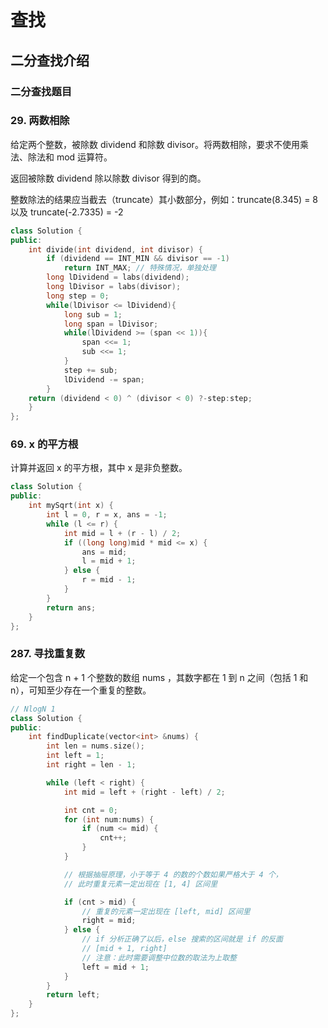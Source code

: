 # 查找
## 二分查找介绍
### 二分查找题目
### 29. 两数相除
给定两个整数，被除数 dividend 和除数 divisor。将两数相除，要求不使用乘法、除法和 mod 运算符。

返回被除数 dividend 除以除数 divisor 得到的商。

整数除法的结果应当截去（truncate）其小数部分，例如：truncate(8.345) = 8 以及 truncate(-2.7335) = -2
```cpp
class Solution {
public:
    int divide(int dividend, int divisor) {
        if (dividend == INT_MIN && divisor == -1) 
            return INT_MAX; // 特殊情况，单独处理
        long lDividend = labs(dividend);
        long lDivisor = labs(divisor);
        long step = 0;
        while(lDivisor <= lDividend){
            long sub = 1;
            long span = lDivisor;
            while(lDividend >= (span << 1)){
                span <<= 1;
                sub <<= 1; 
            }
            step += sub;
            lDividend -= span;
        }
    return (dividend < 0) ^ (divisor < 0) ?-step:step;
    }
};
```
### 69. x 的平方根
计算并返回 x 的平方根，其中 x 是非负整数。
```cpp
class Solution {
public:
    int mySqrt(int x) {
        int l = 0, r = x, ans = -1;
        while (l <= r) {
            int mid = l + (r - l) / 2;
            if ((long long)mid * mid <= x) {
                ans = mid;
                l = mid + 1;
            } else {
                r = mid - 1;
            }
        }
        return ans;
    }
};
```

### 287. 寻找重复数
给定一个包含 n + 1 个整数的数组 nums ，其数字都在 1 到 n 之间（包括 1 和 n），可知至少存在一个重复的整数。
```cpp
// NlogN 1
class Solution {
public:
    int findDuplicate(vector<int> &nums) {
        int len = nums.size();
        int left = 1;
        int right = len - 1;

        while (left < right) {
            int mid = left + (right - left) / 2;

            int cnt = 0;
            for (int num:nums) {
                if (num <= mid) {
                    cnt++;
                }
            }

            // 根据抽屉原理，小于等于 4 的数的个数如果严格大于 4 个，
            // 此时重复元素一定出现在 [1, 4] 区间里

            if (cnt > mid) {
                // 重复的元素一定出现在 [left, mid] 区间里
                right = mid;
            } else {
                // if 分析正确了以后，else 搜索的区间就是 if 的反面
                // [mid + 1, right]
                // 注意：此时需要调整中位数的取法为上取整
                left = mid + 1;
            }
        }
        return left;
    }
};
```